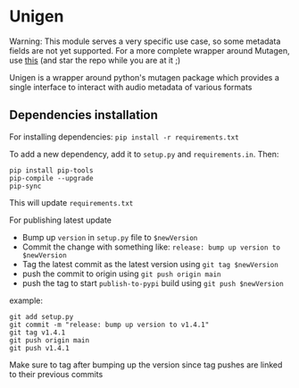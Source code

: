 # Unigen
Warning: This module serves a very specific use case, so some metadata fields are not yet supported. For a more complete wrapper around Mutagen, use [this](https://github.com/beetbox/mediafile) (and star the repo while you are at it ;)

Unigen is a wrapper around python's mutagen package which provides a single interface to interact with audio metadata of various formats

## Dependencies installation

For installing dependencies:
`pip install -r requirements.txt`

To add a new dependency, add it to `setup.py` and `requirements.in`. Then:

```
pip install pip-tools
pip-compile --upgrade
pip-sync
```

This will update `requirements.txt`

For publishing latest update

- Bump up `version` in `setup.py` file to `$newVersion`
- Commit the change with something like: `release: bump up version to $newVersion`
- Tag the latest commit as the latest version using `git tag $newVersion`
- push the commit to origin using `git push origin main`
- push the tag to start `publish-to-pypi` build using `git push $newVersion`

example:

```
git add setup.py
git commit -m "release: bump up version to v1.4.1"
git tag v1.4.1
git push origin main
git push v1.4.1
```

Make sure to tag after bumping up the version since tag pushes are linked to their previous commits

